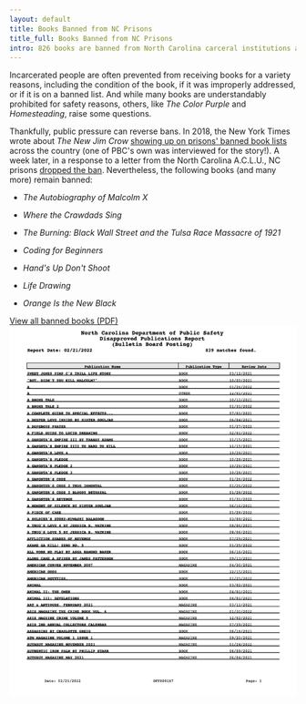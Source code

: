 ```yaml
---
layout: default
title: Books Banned from NC Prisons
title_full: Books Banned from NC Prisons
intro: 826 books are banned from North Carolina carceral institutions as of September 2024.
---
```


<div class="banned-books">
	<div class="content-container-width">
		<p>Incarcerated people are often prevented from receiving books for a variety reasons, including the condition of the book, if it was improperly addressed, or if it is on a banned list. And while many books are understandably prohibited for safety reasons, others, like <i>The Color Purple</i> and <i>Homesteading</i>, raise some questions.</p> 
		<p>Thankfully, public pressure can reverse bans. In 2018, the New York Times wrote about <i>The New Jim Crow</i> <a href="https://www.nytimes.com/2018/01/18/us/new-jim-crow-book-ban-prison.html">showing up on prisons' banned book lists</a> across the country (one of PBC's own was interviewed for the story!). A week later, in a response to a letter from the North Carolina A.C.L.U., NC prisons <a href="https://www.nytimes.com/2018/01/24/us/new-jim-crow-north-carolina.html">dropped the ban</a>. Nevertheless, the following books (and many more) remain banned:</p>
		<ul>
			<li><p><i>The Autobiography of Malcolm X</i></p></li>
			<li><p><i>Where the Crawdads Sing</i></p></li>
			<li><p><i>The Burning: Black Wall Street and the Tulsa Race Massacre of 1921</i></p></li>
			<li><p><i>Coding for Beginners</i></p></li>
			<li><p><i>Hand's Up Don't Shoot</i></p></li>
			<li><p><i>Life Drawing</i></p></li>
			<li><p><i>Orange Is the New Black</i></p></li>
		</ul>
		<p></p>
		<a href="/img/resource-banned-books-2023.pdf" class="btn-secondary">View all banned books (PDF)</a>
	</div>
	<div class="screenshot">
		<a href="/img/resource-banned-books-2023.pdf">
			<img src="/img/banned-books.png">
		</a>
	</div>
</div>
